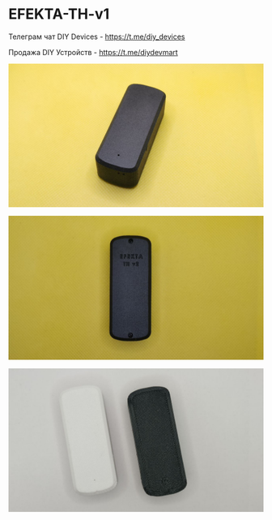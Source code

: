 # EFEKTA-TH-v1

Телеграм чат DIY Devices - https://t.me/diy_devices

Продажа DIY Устройств - https://t.me/diydevmart

![EFEKTA TH v1 Temperature and humidity sensor](https://raw.githubusercontent.com/smartboxchannel/EFEKTA-TH-v1/main/Images/photo_2024-01-18_16-10-46.jpg) 

![EFEKTA TH v1 Temperature and humidity sensor](https://raw.githubusercontent.com/smartboxchannel/EFEKTA-TH-v1/main/Images/photo_2024-01-18_16-10-46%20(2).jpg) 

![EFEKTA TH v1 Temperature and humidity sensor](https://raw.githubusercontent.com/smartboxchannel/EFEKTA-TH-v1/main/Images/photo_2024-01-18_16-15-21.jpg) 
